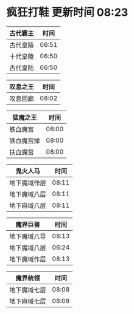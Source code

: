 # 疯狂打鞋 更新时间 08:23

| 古代霸主   | 时间    |
|--------|-------|
| 古代皇陵 | 06:51 |
| 十代皇陵 | 06:50 |
| 古代皇陆 | 06:50 |

| 叹息之王   | 时间    |
|--------|-------|
| 叹息回廊 | 08:02 |

| 猛魔之王   | 时间    |
|--------|-------|
| 铁血魔宫 | 08:00 |
| 铁血魔宫掉 | 08:00 |
| 扶血魔宫 | 08:00 |

| 鬼火人马   | 时间    |
|--------|-------|
| 地下魔域作层 | 08:11 |
| 地下魔域八层 | 08:11 |
| 地下麻域八层 | 08:11 |

| 魔界巨兽   | 时间    |
|--------|-------|
| 地下魔域八导 | 08:13 |
| 地下魔域八层 | 06:24 |
| 地下魔域作层 | 08:13 |

| 魔界统领   | 时间    |
|--------|-------|
| 地下魔域七层 | 08:08 |
| 地下麻域七层 | 08:08 |